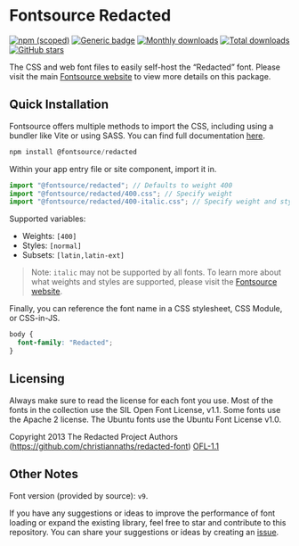 # Fontsource Redacted

[![npm (scoped)](https://img.shields.io/npm/v/@fontsource/redacted?color=brightgreen)](https://www.npmjs.com/package/@fontsource/redacted) [![Generic badge](https://img.shields.io/badge/fontsource-passing-brightgreen)](https://github.com/fontsource/fontsource) [![Monthly downloads](https://badgen.net/npm/dm/@fontsource/redacted)](https://github.com/fontsource/fontsource) [![Total downloads](https://badgen.net/npm/dt/@fontsource/redacted)](https://github.com/fontsource/fontsource) [![GitHub stars](https://img.shields.io/github/stars/fontsource/fontsource.svg?style=social&label=Star)](https://github.com/fontsource/fontsource/stargazers)

The CSS and web font files to easily self-host the “Redacted” font. Please visit the main [Fontsource website](https://fontsource.org/fonts/redacted) to view more details on this package.

## Quick Installation

Fontsource offers multiple methods to import the CSS, including using a bundler like Vite or using SASS. You can find full documentation [here](https://fontsource.org/docs/getting-started/introduction).

```javascript
npm install @fontsource/redacted
```

Within your app entry file or site component, import it in.

```javascript
import "@fontsource/redacted"; // Defaults to weight 400
import "@fontsource/redacted/400.css"; // Specify weight
import "@fontsource/redacted/400-italic.css"; // Specify weight and style
```

Supported variables:
- Weights: `[400]`
- Styles: `[normal]`
- Subsets: `[latin,latin-ext]`

> Note: `italic` may not be supported by all fonts. To learn more about what weights and styles are supported, please visit the [Fontsource website](https://fontsource.org/fonts/redacted).

Finally, you can reference the font name in a CSS stylesheet, CSS Module, or CSS-in-JS.

```css
body {
  font-family: "Redacted";
}
```

## Licensing
Always make sure to read the license for each font you use. Most of the fonts in the collection use the SIL Open Font License, v1.1. Some fonts use the Apache 2 license. The Ubuntu fonts use the Ubuntu Font License v1.0.

Copyright 2013 The Redacted Project Authors (https://github.com/christiannaths/redacted-font)
[OFL-1.1](https://openfontlicense.org)

## Other Notes
Font version (provided by source): `v9`.

If you have any suggestions or ideas to improve the performance of font loading or expand the existing library, feel free to star and contribute to this repository. You can share your suggestions or ideas by creating an [issue](https://github.com/fontsource/fontsource/issues).